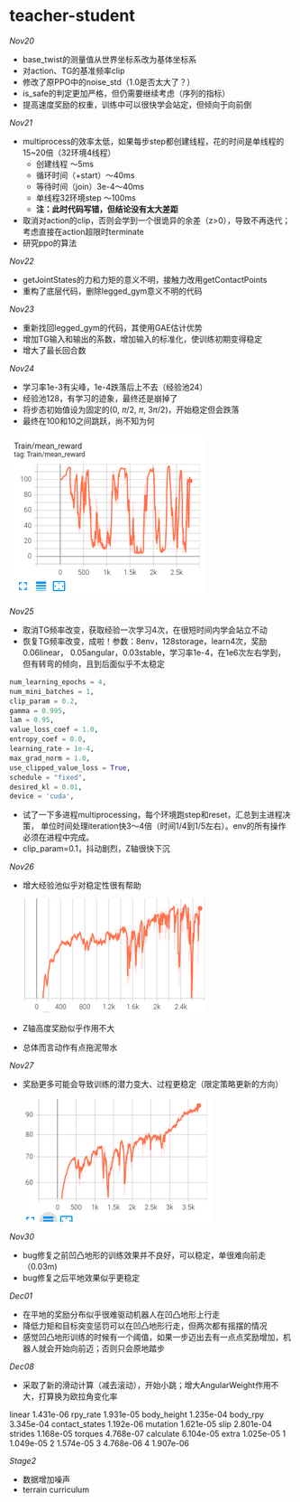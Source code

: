 # teacher-student

_Nov20_

- base_twist的测量值从世界坐标系改为基体坐标系
- 对action、TG的基准频率clip
- 修改了原PPO中的noise_std（1.0是否太大了？）
- is_safe的判定更加严格，但仍需要继续考虑（序列的指标）
- 提高速度奖励的权重，训练中可以很快学会站定，但倾向于向前倒

_Nov21_

- multiprocess的效率太低，如果每步step都创建线程，花的时间是单线程的15~20倍（32环境4线程）
    - 创建线程 ～5ms
    - 循环时间（+start）～40ms
    - 等待时间（join）3e-4～40ms
    - 单线程32环境step ～100ms
    - **注：此时代码写错，但结论没有太大差距**
- 取消对action的clip，否则会学到一个很诡异的余差（z>0），导致不再迭代；
考虑直接在action超限时terminate
- 研究ppo的算法

_Nov22_

- getJointStates的力和力矩的意义不明，接触力改用getContactPoints
- 重构了底层代码，删除legged_gym意义不明的代码

_Nov23_

- 重新找回legged_gym的代码，其使用GAE估计优势
- 增加TG输入和输出的系数，增加输入的标准化，使训练初期变得稳定
- 增大了最长回合数

_Nov24_

- 学习率1e-3有尖峰，1e-4跌落后上不去（经验池24）
- 经验池128，有学习的迹象，最终还是崩掉了
- 将步态初始值设为固定的($0$, $\pi/2$, $\pi$, $3\pi/2$)，开始稳定但会跌落
- 最终在100和10之间跳跃，尚不知为何

![image-20211124194917480](README.assets/image-20211124194917480.png)

_Nov25_

- 取消TG频率改变，获取经验一次学习4次，在很短时间内学会站立不动
- 恢复TG频率改变，成啦！参数：8env，128storage，learn4次，奖励0.06linear，
0.05angular，0.03stable，学习率1e-4，在1e6次左右学到，但有转弯的倾向，且到后面似乎不太稳定

```python
num_learning_epochs = 4,
num_mini_batches = 1,
clip_param = 0.2,
gamma = 0.995,
lam = 0.95,
value_loss_coef = 1.0,
entropy_coef = 0.0,
learning_rate = 1e-4,
max_grad_norm = 1.0,
use_clipped_value_loss = True,
schedule = "fixed",
desired_kl = 0.01,
device = 'cuda',
```

- 试了一下多进程multiprocessing，每个环境跑step和reset，汇总到主进程决策，
单位时间处理iteration快3～4倍（时间1/4到1/5左右）。env的所有操作必须在进程中完成。
- clip_param=0.1，抖动剧烈，Z轴很快下沉

_Nov26_
- 增大经验池似乎对稳定性很有帮助

  ![image-20211126220426474](README.assets/image-20211126220426474.png)

- Z轴高度奖励似乎作用不大
- 总体而言动作有点拖泥带水

_Nov27_
- 奖励更多可能会导致训练的潜力变大、过程更稳定（限定策略更新的方向）

  ![image-20211127214110872](README.assets/image-20211127214110872.png)

_Nov30_
- bug修复之前凹凸地形的训练效果并不良好，可以稳定，单很难向前走（0.03m)
- bug修复之后平地效果似乎更稳定

_Dec01_
- 在平地的奖励分布似乎很难驱动机器人在凹凸地形上行走
- 降低力矩和目标突变惩罚可以在凹凸地形行走，但两次都有摇摆的情况
- 感觉凹凸地形训练的时候有一个阈值，如果一步迈出去有一点点奖励增加，机器人就会开始向前迈；否则只会原地踏步


_Dec08_
- 采取了新的滑动计算（减去滚动），开始小跳；增大AngularWeight作用不大，打算换为欧拉角变化率

linear 1.431e-06 rpy_rate 1.931e-05 body_height 1.235e-04 body_rpy 3.345e-04 contact_states 1.192e-06 mutation 1.621e-05 slip 2.801e-04 strides 1.168e-05 torques 4.768e-07 calculate 6.104e-05 extra 1.025e-05
1 1.049e-05 2 1.574e-05 3 4.768e-06 4 1.907e-06

_Stage2_

- 数据增加噪声
- terrain curriculum
